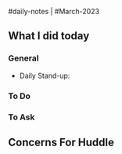 #daily-notes | #March-2023

## What I did today


### General

- Daily Stand-up: 

### To Do


### To Ask


## Concerns For Huddle

